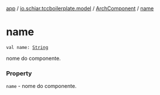 [app](../../index.md) / [io.schiar.tccboilerplate.model](../index.md) / [ArchComponent](index.md) / [name](./name.md)

# name

`val name: `[`String`](https://kotlinlang.org/api/latest/jvm/stdlib/kotlin/-string/index.html)

nome do componente.

### Property

`name` - nome do componente.